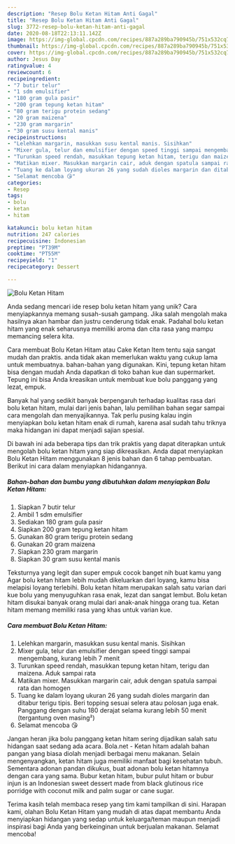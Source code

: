```yaml
---
description: "Resep Bolu Ketan Hitam Anti Gagal"
title: "Resep Bolu Ketan Hitam Anti Gagal"
slug: 3772-resep-bolu-ketan-hitam-anti-gagal
date: 2020-08-18T22:13:11.142Z
image: https://img-global.cpcdn.com/recipes/887a289ba790945b/751x532cq70/bolu-ketan-hitam-foto-resep-utama.jpg
thumbnail: https://img-global.cpcdn.com/recipes/887a289ba790945b/751x532cq70/bolu-ketan-hitam-foto-resep-utama.jpg
cover: https://img-global.cpcdn.com/recipes/887a289ba790945b/751x532cq70/bolu-ketan-hitam-foto-resep-utama.jpg
author: Jesus Day
ratingvalue: 4
reviewcount: 6
recipeingredient:
- "7 butir telur"
- "1 sdm emulsifier"
- "180 gram gula pasir"
- "200 gram tepung ketan hitam"
- "80 gram terigu protein sedang"
- "20 gram maizena"
- "230 gram margarin"
- "30 gram susu kental manis"
recipeinstructions:
- "Lelehkan margarin, masukkan susu kental manis. Sisihkan"
- "Mixer gula, telur dan emulsifier dengan speed tinggi sampai mengembang, kurang lebih 7 menit"
- "Turunkan speed rendah, masukkan tepung ketan hitam, terigu dan maizena. Aduk sampai rata"
- "Matikan mixer. Masukkan margarin cair, aduk dengan spatula sampai rata dan homogen"
- "Tuang ke dalam loyang ukuran 26 yang sudah dioles margarin dan ditabur terigu tipis. Beri topping sesuai selera atau polosan juga enak. Panggang dengan suhu 180 derajat selama kurang lebih 50 menit (tergantung oven masing²)"
- "Selamat mencoba 😘"
categories:
- Resep
tags:
- bolu
- ketan
- hitam

katakunci: bolu ketan hitam 
nutrition: 247 calories
recipecuisine: Indonesian
preptime: "PT39M"
cooktime: "PT55M"
recipeyield: "1"
recipecategory: Dessert

---
```



![Bolu Ketan Hitam](https://img-global.cpcdn.com/recipes/887a289ba790945b/751x532cq70/bolu-ketan-hitam-foto-resep-utama.jpg)

Anda sedang mencari ide resep bolu ketan hitam yang unik? Cara menyiapkannya memang susah-susah gampang. Jika salah mengolah maka hasilnya akan hambar dan justru cenderung tidak enak. Padahal bolu ketan hitam yang enak seharusnya memiliki aroma dan cita rasa yang mampu memancing selera kita.

Cara membuat Bolu Ketan Hitam atau Cake Ketan Item tentu saja sangat mudah dan praktis. anda tidak akan memerlukan waktu yang cukup lama untuk membuatnya. bahan-bahan yang digunakan. Kini, tepung ketan hitam bisa dengan mudah Anda dapatkan di toko bahan kue dan supermarket. Tepung ini bisa Anda kreasikan untuk membuat kue bolu panggang yang lezat, empuk.

Banyak hal yang sedikit banyak berpengaruh terhadap kualitas rasa dari bolu ketan hitam, mulai dari jenis bahan, lalu pemilihan bahan segar sampai cara mengolah dan menyajikannya. Tak perlu pusing kalau ingin menyiapkan bolu ketan hitam enak di rumah, karena asal sudah tahu triknya maka hidangan ini dapat menjadi sajian spesial.


Di bawah ini ada beberapa tips dan trik praktis yang dapat diterapkan untuk mengolah bolu ketan hitam yang siap dikreasikan. Anda dapat menyiapkan Bolu Ketan Hitam menggunakan 8 jenis bahan dan 6 tahap pembuatan. Berikut ini cara dalam menyiapkan hidangannya.

<!--inarticleads1-->

##### Bahan-bahan dan bumbu yang dibutuhkan dalam menyiapkan Bolu Ketan Hitam:

1. Siapkan 7 butir telur
1. Ambil 1 sdm emulsifier
1. Sediakan 180 gram gula pasir
1. Siapkan 200 gram tepung ketan hitam
1. Gunakan 80 gram terigu protein sedang
1. Gunakan 20 gram maizena
1. Siapkan 230 gram margarin
1. Siapkan 30 gram susu kental manis


Teksturnya yang legit dan super empuk cocok banget nih buat kamu yang Agar bolu ketan hitam lebih mudah dikeluarkan dari loyang, kamu bisa melapisi loyang terlebihi. Bolu ketan hitam merupakan salah satu varian dari kue bolu yang menyuguhkan rasa enak, lezat dan sangat lembut. Bolu ketan hitam disukai banyak orang mulai dari anak-anak hingga orang tua. Ketan hitam memang memiliki rasa yang khas untuk varian kue. 

<!--inarticleads2-->

##### Cara membuat Bolu Ketan Hitam:

1. Lelehkan margarin, masukkan susu kental manis. Sisihkan
1. Mixer gula, telur dan emulsifier dengan speed tinggi sampai mengembang, kurang lebih 7 menit
1. Turunkan speed rendah, masukkan tepung ketan hitam, terigu dan maizena. Aduk sampai rata
1. Matikan mixer. Masukkan margarin cair, aduk dengan spatula sampai rata dan homogen
1. Tuang ke dalam loyang ukuran 26 yang sudah dioles margarin dan ditabur terigu tipis. Beri topping sesuai selera atau polosan juga enak. Panggang dengan suhu 180 derajat selama kurang lebih 50 menit (tergantung oven masing²)
1. Selamat mencoba 😘


Jangan heran jika bolu panggang ketan hitam sering dijadikan salah satu hidangan saat sedang ada acara. Bola.net - Ketan hitam adalah bahan pangan yang biasa diolah menjadi berbagai menu makanan. Selain mengenyangkan, ketan hitam juga memiliki manfaat bagi kesehatan tubuh. Sementara adonan pandan dikukus, buat adonan bolu ketan hitamnya dengan cara yang sama. Bubur ketan hitam, bubur pulut hitam or bubur injun is an Indonesian sweet dessert made from black glutinous rice porridge with coconut milk and palm sugar or cane sugar. 

Terima kasih telah membaca resep yang tim kami tampilkan di sini. Harapan kami, olahan Bolu Ketan Hitam yang mudah di atas dapat membantu Anda menyiapkan hidangan yang sedap untuk keluarga/teman maupun menjadi inspirasi bagi Anda yang berkeinginan untuk berjualan makanan. Selamat mencoba!
